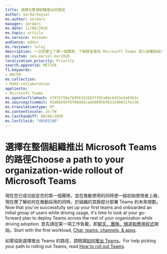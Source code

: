 ```yaml
---
title: 選擇在整個組織推出的路徑
author: SerdarSoysal
ms.author: serdars
manager: serdars
ms.date: 11/06/2018
ms.topic: article
ms.service: msteams
audience: admin
ms.reviewer: lolaj
description: 一旦您建立了第一個團隊，了解移至尋找 Microsoft Teams 深入部署與採用資源的位置。
ms.custom: seo-marvel-mar2020
localization_priority: Priority
search.appverid: MET150
f1.keywords:
- NOCSH
ms.collection:
- M365-collaboration
appliesto:
- Microsoft Teams
ms.openlocfilehash: 57075758e7b956323283ff8fa9dcb433e3e63b3c
ms.sourcegitcommit: 43d66693f6f08d4dcade0095bf613240031fec56
ms.translationtype: HT
ms.contentlocale: zh-TW
ms.lasthandoff: 08/06/2020
ms.locfileid: "46583180"
---
```

# <a name="choose-a-path-to-your-organization-wide-rollout-of-microsoft-teams"></a><span data-ttu-id="2469a-103">選擇在整個組織推出 Microsoft Teams 的路徑</span><span class="sxs-lookup"><span data-stu-id="2469a-103">Choose a path to your organization-wide rollout of Microsoft Teams</span></span>

<span data-ttu-id="2469a-104">現在您已成功設定您的第一個團隊，並在推動使用的同時使一組初始使用者上線，現在應了解如何在推動採用的同時，於組織的其餘部分部署 Teams 的未來規劃。</span><span class="sxs-lookup"><span data-stu-id="2469a-104">Now that you've successfully set up your first teams and onboarded an initial group of users while driving usage, it's time to look at your go-forward plan to deploy Teams across the rest of your organization while driving adoption.</span></span> <span data-ttu-id="2469a-105">首先請從第一項工作負載，即[聊天、團隊、頻道和應用程式](deploy-chat-teams-channels-microsoft-teams-landing-page.md)開始。</span><span class="sxs-lookup"><span data-stu-id="2469a-105">Start with the first workload, [Chat, teams, channels, & apps](deploy-chat-teams-channels-microsoft-teams-landing-page.md).</span></span>

<span data-ttu-id="2469a-106">如需協助選擇推出 Teams 的路徑，請閱讀[如何推出 Teams](How-to-roll-out-teams.md)。</span><span class="sxs-lookup"><span data-stu-id="2469a-106">For help picking your path to rolling out Teams, read [How to roll out Teams](How-to-roll-out-teams.md).</span></span>

